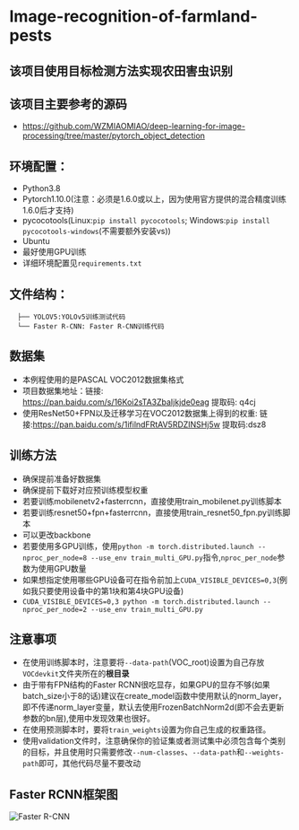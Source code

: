 # Image-recognition-of-farmland-pests
## 该项目使用目标检测方法实现农田害虫识别
## 该项目主要参考的源码

* <https://github.com/WZMIAOMIAO/deep-learning-for-image-processing/tree/master/pytorch_object_detection>

## 环境配置：
* Python3.8
* Pytorch1.10.0(注意：必须是1.6.0或以上，因为使用官方提供的混合精度训练1.6.0后才支持)
* pycocotools(Linux:`pip install pycocotools`; Windows:`pip install pycocotools-windows`(不需要额外安装vs))
* Ubuntu
* 最好使用GPU训练
* 详细环境配置见`requirements.txt`

## 文件结构：
```
  ├── YOLOV5:YOLOv5训练测试代码
  └── Faster R-CNN: Faster R-CNN训练代码
```
 
 
## 数据集
* 本例程使用的是PASCAL VOC2012数据集格式
* 项目数据集地址：链接: https://pan.baidu.com/s/16Koi2sTA3ZbaIjkjde0eag 提取码: q4cj 
* 使用ResNet50+FPN以及迁移学习在VOC2012数据集上得到的权重: 链接:<https://pan.baidu.com/s/1ifilndFRtAV5RDZINSHj5w> 提取码:dsz8

## 训练方法
* 确保提前准备好数据集
* 确保提前下载好对应预训练模型权重
* 若要训练mobilenetv2+fasterrcnn，直接使用train_mobilenet.py训练脚本
* 若要训练resnet50+fpn+fasterrcnn，直接使用train_resnet50_fpn.py训练脚本
* 可以更改backbone
* 若要使用多GPU训练，使用`python -m torch.distributed.launch --nproc_per_node=8 --use_env train_multi_GPU.py`指令,`nproc_per_node`参数为使用GPU数量
* 如果想指定使用哪些GPU设备可在指令前加上`CUDA_VISIBLE_DEVICES=0,3`(例如我只要使用设备中的第1块和第4块GPU设备)
* `CUDA_VISIBLE_DEVICES=0,3 python -m torch.distributed.launch --nproc_per_node=2 --use_env train_multi_GPU.py`

## 注意事项
* 在使用训练脚本时，注意要将`--data-path`(VOC_root)设置为自己存放`VOCdevkit`文件夹所在的**根目录**
* 由于带有FPN结构的Faster RCNN很吃显存，如果GPU的显存不够(如果batch_size小于8的话)建议在create_model函数中使用默认的norm_layer，
  即不传递norm_layer变量，默认去使用FrozenBatchNorm2d(即不会去更新参数的bn层),使用中发现效果也很好。
* 在使用预测脚本时，要将`train_weights`设置为你自己生成的权重路径。
* 使用validation文件时，注意确保你的验证集或者测试集中必须包含每个类别的目标，并且使用时只需要修改`--num-classes`、`--data-path`和`--weights-path`即可，其他代码尽量不要改动



## Faster RCNN框架图
![Faster R-CNN](fasterRCNN.png) 
